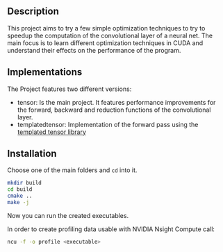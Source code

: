 ## Description
This project aims to try a few simple optimization techniques to try to speedup the computation of the convolutional layer of a neural net. The main focus is to learn different optimization techniques in CUDA and understand their effects on the performance of the program. 
## Implementations
The Project features two different versions:
* tensor: Is the main project. It features performance improvements for the forward, backward and reduction functions of the convolutional layer.
* templatedtensor: Implementation of the forward pass using the [templated tensor library](https://github.com/Nik4053/Templated-Cpp-Tensor)

## Installation
Choose one of the main folders and ```cd``` into it.
```bash
mkdir build
cd build
cmake ..
make -j
```
Now you can run the created executables.

In order to create profiling data usable with NVIDIA Nsight Compute call:
```bash
ncu -f -o profile <executable> 
```